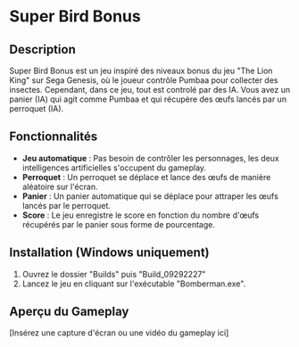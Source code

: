 # Super Bird Bonus

## Description
Super Bird Bonus est un jeu inspiré des niveaux bonus du jeu "The Lion King" sur Sega Genesis, où le joueur contrôle Pumbaa pour collecter des insectes.
Cependant, dans ce jeu, tout est controlé par des IA. Vous avez un panier (IA) qui agit comme Pumbaa et qui récupère des œufs lancés par un perroquet (IA).

## Fonctionnalités
- **Jeu automatique** : Pas besoin de contrôler les personnages, les deux intelligences artificielles s'occupent du gameplay.
- **Perroquet** : Un perroquet se déplace et lance des œufs de manière aléatoire sur l'écran.
- **Panier** : Un panier automatique qui se déplace pour attraper les œufs lancés par le perroquet.
- **Score** : Le jeu enregistre le score en fonction du nombre d'œufs récupérés par le panier sous forme de pourcentage.

## Installation (Windows uniquement)
1. Ouvrez le dossier "Builds" puis "Build_09292227"
2. Lancez le jeu en cliquant sur l'exécutable "Bomberman.exe".

## Aperçu du Gameplay
[Insérez une capture d'écran ou une vidéo du gameplay ici]
